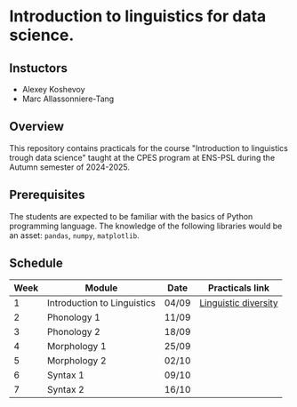 # Introduction to linguistics for data science.

## Instuctors  

- Alexey Koshevoy 
- Marc Allassonniere-Tang

## Overview

This repository contains practicals for the course "Introduction to linguistics trough data science" taught at the CPES program at ENS-PSL during the Autumn semester of 2024-2025.

## Prerequisites  

The students are expected to be familiar with the basics of Python programming language. The knowledge of the following libraries would be an asset: `pandas`, `numpy`, `matplotlib`. 

## Schedule

| Week | Module | Date | Practicals link
|------|--------|---------|---------|
| 1    | Introduction to Linguistics  |     04/09    | [Linguistic diversity](https://colab.research.google.com/drive/1TTj5sfpXoy65KxdT_ti-1z0JJ7HDBFvD?usp=sharing)     |
| 2    | Phonology 1         |   11/09          |     |
| 3    | Phonology 2         |   18/09     |       |
| 4    | Morphology 1         |   25/09      |     |
| 5    | Morphology 2         |    02/10     |    |
| 6    | Syntax 1         |    09/10     |        |
| 7    | Syntax 2         |    16/10     |       |
